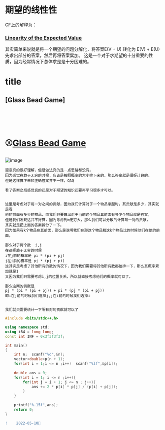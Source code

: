 #    期望的线性性

  CF上的解释为：  
### [Linearity of the Expected Value](https://assets.codeforces.com/statements/280-281/Tutorial.pdf)

  其实简单来说就是将一个期望的问题分解化，将答案E(V + U) 转化为 E(V) + E(U)
  先求出部分的答案，然后再将答案累加。
  这是一个对于求期望的十分重要的性质，因为经常情况下总体求是是十分困难的。

<span id="jump0"> </span>
#  title
##    [Glass Bead Game]
<br>
<br>
<br>

#   ⚾[Glass Bead Game](https://ac.nowcoder.com/acm/contest/32708/G)
![image](https://user-images.githubusercontent.com/92497177/167570169-70ed4a2f-02f0-424c-b364-3a97d65f7333.png)


    题意真的很好理解，但是做法真的是一点思路都没有。
    因为感觉在趋于无穷的时候，应该是按照概率的大小排下来的，那么答案就是很好计算的。
    但是这样算下来和正确答案并不一样，QAQ
    
    看了答案之后感觉真的还是对于期望的知识还要再学习很多才可以。
    
    
    这里是考虑对于每一对之间的贡献，因为我们计算对于一个物品拿起时，其贡献是多少，其实就是看
    他的前面有多少的物品，而我们只要算出对于当前这个物品其前面有多少个物品就是答案，
    但是我们发现这并不好算，因为考虑到m无穷大，那么我们可以分散的计算每一对的贡献，
    其实就是把上面的答案拆分了一下。
    因为如果有k个物品在其前面，那么是说明我们在那这个物品和这k个物品比的时候他们在他的前面。
    
    那么对于两个数  i,j
    在选择趋于无穷的时侯
    i在j前的概率是 pi * (pi + pj)
    j在i前的概率是 pj * (pj + pi)
    这其实是考虑了其他所有的数的情况下，因为我们需要将其他所有数都给排一下，那么其概率累加就是1
    又因为我们只需要考虑i,j的位置关系，所以就直接考虑他们的概率就可以了。
    
    那么这两的贡献是
    pj * (pi * (pi + pj)) + pi * (pj * (pi + pj))
    即i在j前的时候我们选择j,j在i前的时候我们选择i
    
    
    我们就只需要统计一下所有对的贡献就可以了
    
    
```C++
#include <bits/stdc++.h>

using namespace std;
using i64 = long long;
const int INF = 0x3f3f3f3f;

int main()
{
	int n;  scanf("%d",&n);
	vector<double>p(n + 1);
	for(int i = 1;i <= n ;i++)  scanf("%lf",&p[i]);
	
	double ans = 0;
	for(int i = 1; i <= n ;i++){
		for(int j = i + 1; j <= n ; j++){
			ans += 2 * p[i] * p[j] / (p[i] + p[j]);
		}
	}
	
	printf("%.15f",ans);
	return 0;
}
```


```diff
!    2022-05-10🍻
```
